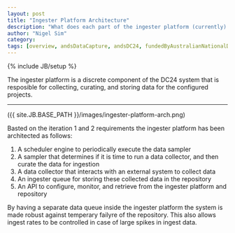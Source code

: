 ```yaml
---
layout: post
title: "Ingester Platform Architecture"
description: "What does each part of the ingester platform (currently) do?"
author: "Nigel Sim"
category: 
tags: [overview, andsDataCapture, andsDC24, fundedByAustralianNationalDataService, DIISRTE, andsApps, DC24, richDataCapture]
---
```

{% include JB/setup %}
	
The ingester platform is a discrete component of the DC24 system that is resposible for collecting, curating, and storing data for the configured projects.

------------	

({{ site.JB.BASE_PATH }}/images/ingester-platform-arch.png)

Basted on the iteration 1 and 2 requirements the ingester platform has been architected as follows:
1. A scheduler engine to periodically execute the data sampler
2. A sampler that determines if it is time to run a data collector, and then curate the data for ingestion
3. A data collector that interacts with an external system to collect data
4. An ingester queue for storing these collected data in the repository
5. An API to configure, monitor, and retrieve from the ingester platform and repository

By having a separate data queue inside the ingester platform the system is made robust against temperary failyre of the repository. This also allows ingest rates to be controlled in case of large spikes in ingest data.

